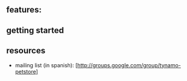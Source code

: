 
## features:

## getting started

## resources

 - mailing list (in spanish): [http://groups.google.com/group/tynamo-petstore]